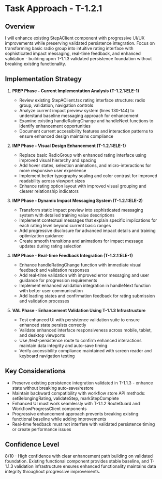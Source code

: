 # Task Approach - T-1.2.1

## Overview
I will enhance existing StepAClient component with progressive UI/UX improvements while preserving validated persistence integration. Focus on transforming basic radio group into intuitive rating interface with sophisticated impact messaging, real-time feedback, and enhanced validation - building upon T-1.1.3 validated persistence foundation without breaking existing functionality.

## Implementation Strategy

1. **PREP Phase - Current Implementation Analysis (T-1.2.1:ELE-1)**
   - Review existing StepAClient.tsx rating interface structure: radio group, validation, navigation controls
   - Analyze current impact preview system (lines 130-144) to understand baseline messaging approach for enhancement
   - Examine existing handleRatingChange and handleNext functions to identify enhancement opportunities
   - Document current accessibility features and interaction patterns to ensure enhanced design maintains compliance

2. **IMP Phase - Visual Design Enhancement (T-1.2.1:ELE-1)**  
   - Replace basic RadioGroup with enhanced rating interface using improved visual hierarchy and spacing
   - Add hover states, selection animations, and micro-interactions for more responsive user experience
   - Implement better typography scaling and color contrast for improved readability across viewport sizes
   - Enhance rating option layout with improved visual grouping and clearer relationship indicators

3. **IMP Phase - Dynamic Impact Messaging System (T-1.2.1:ELE-2)**
   - Transform static impact preview into sophisticated messaging system with detailed training value descriptions
   - Implement contextual messages that explain specific implications for each rating level beyond current basic ranges
   - Add progressive disclosure for advanced impact details and training optimization guidance
   - Create smooth transitions and animations for impact message updates during rating selection

4. **IMP Phase - Real-time Feedback Integration (T-1.2.1:ELE-1)**
   - Enhance handleRatingChange function with immediate visual feedback and validation responses
   - Add real-time validation with improved error messaging and user guidance for progression requirements
   - Implement enhanced validation integration in handleNext function with better user communication
   - Add loading states and confirmation feedback for rating submission and validation processes

5. **VAL Phase - Enhancement Validation Using T-1.1.3 Infrastructure**
   - Test enhanced UI with persistence validation suite to ensure enhanced state persists correctly
   - Validate enhanced interface responsiveness across mobile, tablet, and desktop viewports
   - Use /test-persistence route to confirm enhanced interactions maintain data integrity and auto-save timing
   - Verify accessibility compliance maintained with screen reader and keyboard navigation testing

## Key Considerations

- Preserve existing persistence integration validated in T-1.1.3 - enhance state without breaking auto-save/restore
- Maintain backward compatibility with workflow store API methods: setBelongingRating, validateStep, markStepComplete
- Enhanced UI must work seamlessly with T-1.1.2 RouteGuard and WorkflowProgressClient components
- Progressive enhancement approach prevents breaking existing functional baseline while adding improvements
- Real-time feedback must not interfere with validated persistence timing or create performance issues

## Confidence Level
8/10 - High confidence with clear enhancement path building on validated foundation. Existing functional component provides stable baseline, and T-1.1.3 validation infrastructure ensures enhanced functionality maintains data integrity throughout progressive improvements.